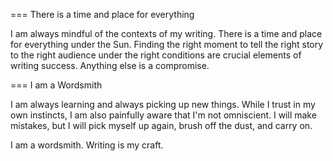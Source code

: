 === There is a time and place for everything

I am always mindful of the contexts of my writing. There is a time and place 
for everything under the Sun. Finding the right moment to tell the right story 
to the right audience under the right conditions are crucial elements of writing 
success. Anything else is a compromise.

=== I am a Wordsmith

I am always learning and always picking up new things. 
While I trust in my own instincts, I am also painfully aware that I'm not omniscient. 
I will make mistakes, but I will pick myself up again, brush off the dust, and carry on.

I am a wordsmith. Writing is my craft.
